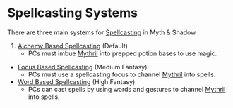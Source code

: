 # Spellcasting Systems

There are three main systems for [Spellcasting](../Spellcasting.md) in Myth & Shadow

1. [Alchemy Based Spellcasting](Alchemy%20Based%20Spellcasting.md) (Default)
	- PCs must imbue [Mythril](../../Mythril.md) into prepped potion bases to use magic.
- [Focus Based Spellcasting](Focus%20Based%20Spellcasting.md) (Medium Fantasy)
	- PCs must use a spellcasting focus to channel [Mythril](../../Mythril.md) into spells.
- [Word Based Spellcasting](Word%20Based%20Spellcasting.md) (High Fantasy)
	- PCs can cast spells by using words and gestures to channel [Mythril](../../Mythril.md) into spells.
